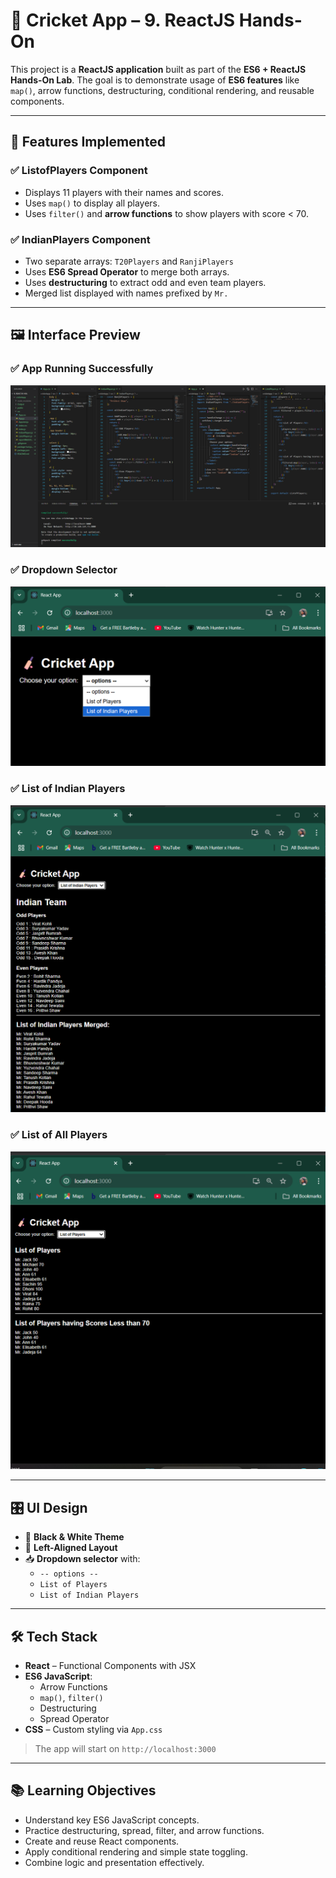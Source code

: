 
# 🏏 Cricket App – 9. ReactJS Hands-On

This project is a **ReactJS application** built as part of the **ES6 + ReactJS Hands-On Lab**. The goal is to demonstrate usage of **ES6 features** like `map()`, arrow functions, destructuring, conditional rendering, and reusable components.

---

## 📌 Features Implemented

### ✅ ListofPlayers Component
- Displays 11 players with their names and scores.
- Uses `map()` to display all players.
- Uses `filter()` and **arrow functions** to show players with score < 70.


### ✅ IndianPlayers Component
- Two separate arrays: `T20Players` and `RanjiPlayers`
- Uses **ES6 Spread Operator** to merge both arrays.
- Uses **destructuring** to extract odd and even team players.
- Merged list displayed with names prefixed by `Mr.`


---

## 🖼️ Interface Preview

### ✅ App Running Successfully
![App Running](https://github.com/Suhana-Samanta/Cognizant-Digital-Nurture-4.0-JavaFSE-SupersetID-6403192-/raw/main/Week%207/9.%20ReactJS-HOL/cricketapp/Output/successful%20running%20of%20app.png)

### ✅ Dropdown Selector
![Dropdown](https://github.com/Suhana-Samanta/Cognizant-Digital-Nurture-4.0-JavaFSE-SupersetID-6403192-/raw/main/Week%207/9.%20ReactJS-HOL/cricketapp/Output/dropdown%20selector.png)

### ✅ List of Indian Players
![Indian Players](https://github.com/Suhana-Samanta/Cognizant-Digital-Nurture-4.0-JavaFSE-SupersetID-6403192-/raw/main/Week%207/9.%20ReactJS-HOL/cricketapp/Output/indian%20players.png)

### ✅ List of All Players
![All Players](https://github.com/Suhana-Samanta/Cognizant-Digital-Nurture-4.0-JavaFSE-SupersetID-6403192-/raw/main/Week%207/9.%20ReactJS-HOL/cricketapp/Output/all%20players.png)

---

## 🎛️ UI Design

- 🔳 **Black & White Theme**
- 🧲 **Left-Aligned Layout**
- 📥 **Dropdown selector** with:
  - `-- options --`
  - `List of Players`
  - `List of Indian Players`


---

## 🛠️ Tech Stack

- **React** – Functional Components with JSX
- **ES6 JavaScript**:
  - Arrow Functions
  - `map()`, `filter()`
  - Destructuring
  - Spread Operator
- **CSS** – Custom styling via `App.css`


> The app will start on `http://localhost:3000`

---

## 📚 Learning Objectives

* Understand key ES6 JavaScript concepts.
* Practice destructuring, spread, filter, and arrow functions.
* Create and reuse React components.
* Apply conditional rendering and simple state toggling.
* Combine logic and presentation effectively.

